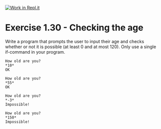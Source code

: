 [![Work in Repl.it](https://classroom.github.com/assets/work-in-replit-14baed9a392b3a25080506f3b7b6d57f295ec2978f6f33ec97e36a161684cbe9.svg)](https://classroom.github.com/online_ide?assignment_repo_id=2888256&assignment_repo_type=AssignmentRepo)
# Exercise 1.30 - Checking the age

Write a program that prompts the user to input their age and checks whether or not it is possible (at least 0 and at most 120). Only use a single if-command in your program.

```plaintext
How old are you? 
*10*
OK
```

```plaintext
How old are you? 
*55*
OK
```

```plaintext
How old are you? 
*-3*
Impossible!
```

```plaintext
How old are you? 
*150*
Impossible!
```
